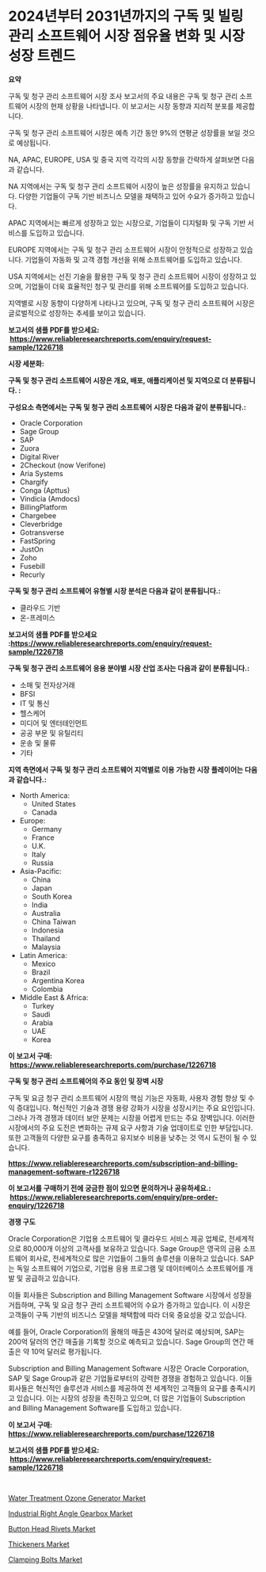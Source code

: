 <p><h1>2024년부터 2031년까지의 구독 및 빌링 관리 소프트웨어 시장 점유율 변화 및 시장 성장 트렌드</h1></p><p><strong>요약</strong></p>
<p><p>구독 및 청구 관리 소프트웨어 시장 조사 보고서의 주요 내용은 구독 및 청구 관리 소프트웨어 시장의 현재 상황을 나타냅니다. 이 보고서는 시장 동향과 지리적 분포를 제공합니다.</p><p>구독 및 청구 관리 소프트웨어 시장은 예측 기간 동안 9%의 연평균 성장률을 보일 것으로 예상됩니다.</p><p>NA, APAC, EUROPE, USA 및 중국 지역 각각의 시장 동향을 간략하게 살펴보면 다음과 같습니다.</p><p>NA 지역에서는 구독 및 청구 관리 소프트웨어 시장이 높은 성장률을 유지하고 있습니다. 다양한 기업들이 구독 기반 비즈니스 모델을 채택하고 있어 수요가 증가하고 있습니다.</p><p>APAC 지역에서는 빠르게 성장하고 있는 시장으로, 기업들이 디지털화 및 구독 기반 서비스를 도입하고 있습니다.</p><p>EUROPE 지역에서는 구독 및 청구 관리 소프트웨어 시장이 안정적으로 성장하고 있습니다. 기업들이 자동화 및 고객 경험 개선을 위해 소프트웨어를 도입하고 있습니다.</p><p>USA 지역에서는 선진 기술을 활용한 구독 및 청구 관리 소프트웨어 시장이 성장하고 있으며, 기업들이 더욱 효율적인 청구 및 관리를 위해 소프트웨어를 도입하고 있습니다.</p><p>지역별로 시장 동향이 다양하게 나타나고 있으며, 구독 및 청구 관리 소프트웨어 시장은 글로벌적으로 성장하는 추세를 보이고 있습니다.</p></p>
<p><strong>보고서의 샘플 PDF를 받으세요: &nbsp;<a href="https://www.reliableresearchreports.com/enquiry/request-sample/1226718">https://www.reliableresearchreports.com/enquiry/request-sample/1226718</a></strong></p>
<p><strong>시장 세분화:</strong></p>
<p><strong> 구독 및 청구 관리 소프트웨어 시장은 개요, 배포, 애플리케이션 및 지역으로 더 분류됩니다. :</strong></p>
<p><strong>구성요소 측면에서는 구독 및 청구 관리 소프트웨어 시장은 다음과 같이 분류됩니다.:</strong></p>
<p><ul><li>Oracle Corporation</li><li>Sage Group</li><li>SAP</li><li>Zuora</li><li>Digital River</li><li>2Checkout (now Verifone)</li><li>Aria Systems</li><li>Chargify</li><li>Conga (Apttus)</li><li>Vindicia (Amdocs)</li><li>BillingPlatform</li><li>Chargebee</li><li>Cleverbridge</li><li>Gotransverse</li><li>FastSpring</li><li>JustOn</li><li>Zoho</li><li>Fusebill</li><li>Recurly</li></ul></p>
<p><strong> 구독 및 청구 관리 소프트웨어 유형별 시장 분석은 다음과 같이 분류됩니다.:</strong></p>
<p><ul><li>클라우드 기반</li><li>온-프레미스</li></ul></p>
<p><strong>보고서의 샘플 PDF를 받으세요 :<a href="https://www.reliableresearchreports.com/enquiry/request-sample/1226718">https://www.reliableresearchreports.com/enquiry/request-sample/1226718</a></strong></p>
<p><strong> 구독 및 청구 관리 소프트웨어 응용 분야별 시장 산업 조사는 다음과 같이 분류됩니다.:</strong></p>
<p><ul><li>소매 및 전자상거래</li><li>BFSI</li><li>IT 및 통신</li><li>헬스케어</li><li>미디어 및 엔터테인먼트</li><li>공공 부문 및 유틸리티</li><li>운송 및 물류</li><li>기타</li></ul></p>
<p><strong>지역 측면에서 구독 및 청구 관리 소프트웨어 지역별로 이용 가능한 시장 플레이어는 다음과 같습니다.:</strong></p>
<p><ul>
    <li>
        North America:
        <ul>
            <li>United States</li>
            <li>Canada</li>
        </ul>
    </li>
    <li>
        Europe:
        <ul>
            <li>Germany</li>
            <li>France</li>
            <li>U.K.</li>
            <li>Italy</li>
            <li>Russia</li>
        </ul>
    </li>
    <li>
        Asia-Pacific:
        <ul>
            <li>China</li>
            <li>Japan</li>
            <li>South Korea</li>
            <li>India</li>
            <li>Australia</li>
            <li>China Taiwan</li>
            <li>Indonesia</li>
            <li>Thailand</li>
            <li>Malaysia</li>
        </ul>
    </li>
    <li>
        Latin America:
        <ul>
            <li>Mexico</li>
            <li>Brazil</li>
            <li>Argentina Korea</li>
            <li>Colombia</li>
        </ul>
    </li>
    <li>
        Middle East & Africa:
        <ul>
            <li>Turkey</li>
            <li>Saudi</li>
            <li>Arabia</li>
            <li>UAE</li>
            <li>Korea</li>
        </ul>
    </li>
    </ul></p>
<p><strong>이 보고서 구매: &nbsp;<a href="https://www.reliableresearchreports.com/purchase/1226718">https://www.reliableresearchreports.com/purchase/1226718</a></strong></p>
<p><strong>구독 및 청구 관리 소프트웨어의 주요 동인 및 장벽 시장</strong></p>
<p><p>구독 및 요금 청구 관리 소프트웨어 시장의 핵심 기능은 자동화, 사용자 경험 향상 및 수익 증대입니다. 혁신적인 기술과 경쟁 용량 강화가 시장을 성장시키는 주요 요인입니다. 그러나 가격 경쟁과 데이터 보안 문제는 시장을 어렵게 만드는 주요 장벽입니다. 이러한 시장에서의 주요 도전은 변화하는 규제 요구 사항과 기술 업데이트로 인한 부담입니다. 또한 고객들의 다양한 요구를 충족하고 유지보수 비용을 낮추는 것 역시 도전이 될 수 있습니다.</p></p>
<p><strong><a href="https://www.reliableresearchreports.com/subscription-and-billing-management-software-r1226718">https://www.reliableresearchreports.com/subscription-and-billing-management-software-r1226718</a></strong></p>
<p><strong>이 보고서를 구매하기 전에 궁금한 점이 있으면 문의하거나 공유하세요.: &nbsp;<a href="https://www.reliableresearchreports.com/enquiry/pre-order-enquiry/1226718">https://www.reliableresearchreports.com/enquiry/pre-order-enquiry/1226718</a></strong></p>
<p><strong>경쟁 구도</strong></p>
<p><p>Oracle Corporation은 기업용 소프트웨어 및 클라우드 서비스 제공 업체로, 전세계적으로 80,000개 이상의 고객사를 보유하고 있습니다. Sage Group은 영국의 금융 소프트웨어 회사로, 전세계적으로 많은 기업들이 그들의 솔루션을 이용하고 있습니다. SAP는 독일 소프트웨어 기업으로, 기업용 응용 프로그램 및 데이터베이스 소프트웨어를 개발 및 공급하고 있습니다.</p><p>이들 회사들은 Subscription and Billing Management Software 시장에서 성장을 거듭하며, 구독 및 요금 청구 관리 소프트웨어의 수요가 증가하고 있습니다. 이 시장은 고객들이 구독 기반의 비즈니스 모델을 채택함에 따라 더욱 중요성을 갖고 있습니다.</p><p>예를 들어, Oracle Corporation의 올해의 매출은 430억 달러로 예상되며, SAP는 200억 달러의 연간 매출을 기록할 것으로 예측되고 있습니다. Sage Group의 연간 매출은 약 10억 달러로 평가됩니다.</p><p>Subscription and Billing Management Software 시장은 Oracle Corporation, SAP 및 Sage Group과 같은 기업들로부터의 강력한 경쟁을 경험하고 있습니다. 이들 회사들은 혁신적인 솔루션과 서비스를 제공하여 전 세계적인 고객들의 요구를 충족시키고 있습니다. 이는 시장의 성장을 촉진하고 있으며, 더 많은 기업들이 Subscription and Billing Management Software를 도입하고 있습니다.</p></p>
<p><strong>이 보고서 구매: &nbsp; <a href="https://www.reliableresearchreports.com/purchase/1226718">https://www.reliableresearchreports.com/purchase/1226718</a></strong></p>
<p><strong>보고서의 샘플 PDF를 받으세요: &nbsp;<a href="https://www.reliableresearchreports.com/enquiry/request-sample/1226718">https://www.reliableresearchreports.com/enquiry/request-sample/1226718</a></strong><strong></strong></p>
<p>&nbsp;</p>
<p><p><a href="https://automatic-knee-4c7.notion.site/Decoding-Water-Treatment-Ozone-Generator-Market-Metrics-Market-Share-Trends-and-Growth-Patterns-31532f019251478090c3b1cf5527d255">Water Treatment Ozone Generator Market</a></p><p><a href="https://view.publitas.com/reportprime-1/industrial-right-angle-gearbox-market-outlook-industry-overview-and-forecast-2024-to-2031/">Industrial Right Angle Gearbox Market</a></p><p><a href="https://github.com/yoshih12/Market-Research-Report-List-2/blob/main/button-head-rivets-market.md">Button Head Rivets Market</a></p><p><a href="https://issuu.com/reportprime-2/docs/thickeners-market-size-2030.pptx">Thickeners Market</a></p><p><a href="https://github.com/jerrycopelandthomaswsqd8q/Market-Research-Report-List-2/blob/main/clamping-bolts-market.md">Clamping Bolts Market</a></p></p>
